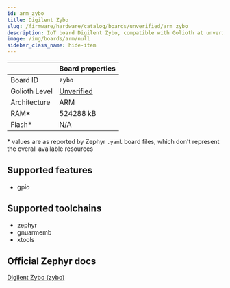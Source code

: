 ```yaml
---
id: arm_zybo
title: Digilent Zybo
slug: /firmware/hardware/catalog/boards/unverified/arm_zybo
description: IoT board Digilent Zybo, compatible with Golioth at unverified level.
image: /img/boards/arm/null
sidebar_class_name: hide-item
---
```


[//]: # (This is an auto-generated file, do not edit! Changes to it will be lost upon re-generation)



|                | Board properties     |
| -------------  | -------------------- |
| Board ID       | `zybo` |
| Golioth Level  | [Unverified](/firmware/hardware#unverified-boards) |
| Architecture   | ARM |
| RAM*           | 524288 kB |
| Flash*         | N/A |

\* values are as reported by Zephyr `.yaml` board files, which don't represent the overall available resources



## Supported features

* gpio

## Supported toolchains

* zephyr
* gnuarmemb
* xtools

## Official Zephyr docs

[Digilent Zybo (zybo)](https://docs.zephyrproject.org/3.6.0/boards/arm/zybo/doc/index.html)
